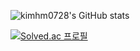 ![kimhm0728's GitHub stats](https://github-readme-stats.vercel.app/api?username=kimhm0728&show_icons=true&theme=radical)

[![Solved.ac
프로필](http://mazassumnida.wtf/api/generate_badge?boj={handle})](https://solved.ac/{handle})
